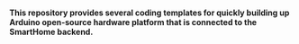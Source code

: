 #### This repository provides several coding templates for quickly building up Arduino open-source hardware platform that is connected to the SmartHome backend.
